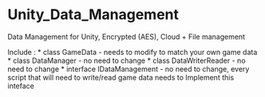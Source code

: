 # Unity_Data_Management
Data Management for Unity, Encrypted (AES), Cloud + File management

Include : 
          * class GameData - needs to modify to match your own game data
          * class DataManager - no need to change
          * class DataWriterReader - no need to change
          * interface IDataManagement - no need to change, every script that will need to write/read game data needs to Implement this inteface
